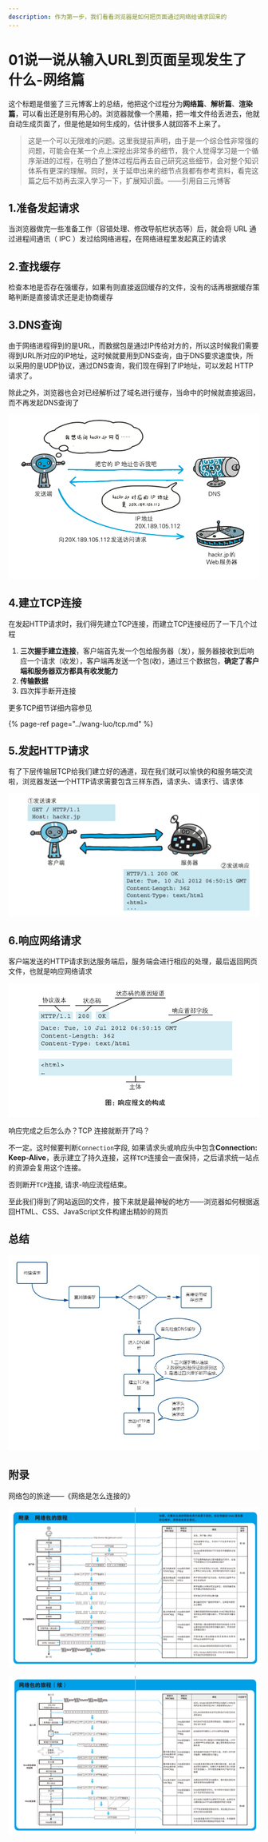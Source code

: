 ```yaml
---
description: 作为第一步，我们看看浏览器是如何把页面通过网络给请求回来的
---
```


# 01说一说从输入URL到页面呈现发生了什么-网络篇

这个标题是借鉴了三元博客上的总结，他把这个过程分为**网络篇**、**解析篇**、**渲染篇**，可以看出还是别有用心的。浏览器就像一个黑箱，把一堆文件给丢进去，他就自动生成页面了，但是他是如何生成的，估计很多人就回答不上来了。

> 这是一个可以无限难的问题。这里我提前声明，由于是一个综合性非常强的问题，可能会在某一个点上深挖出非常多的细节，我个人觉得学习是一个循序渐进的过程，在明白了整体过程后再去自己研究这些细节，会对整个知识体系有更深的理解。同时，关于延申出来的细节点我都有参考资料，看完这篇之后不妨再去深入学习一下，扩展知识面。——引用自三元博客

## 1.准备发起请求

当浏览器做完一些准备工作（容错处理、修改导航栏状态等）后，就会将 URL 通过进程间通讯（ IPC ）发过给网络进程，在网络进程里发起真正的请求

## 2.查找缓存

检查本地是否存在强缓存，如果有则直接返回缓存的文件，没有的话再根据缓存策略判断是直接请求还是走协商缓存

## 3.DNS查询

由于网络进程得到的是URL，而数据包是通过IP传给对方的，所以这时候我们需要得到URL所对应的IP地址，这时候就要用到DNS查询，由于DNS要求速度快，所以采用的是UDP协议，通过DNS查询，我们现在得到了IP地址，可以发起 HTTP 请求了。

除此之外，浏览器也会对已经解析过了域名进行缓存，当命中的时候就直接返回，而不再发起DNS查询了

![DNS&#x67E5;&#x8BE2;&#x8FC7;&#x7A0B;](../.gitbook/assets/image%20%2864%29.png)

## 4.建立TCP连接

在发起HTTP请求时，我们得先建立TCP连接，而建立TCP连接经历了一下几个过程

1. **三次握手建立连接**，客户端首先发一个包给服务器（发），服务器接收到后响应一个请求（收发），客户端再发送一个包\(收\)，通过三个数据包，**确定了客户端和服务器双方都具有收发能力**
2. **传输数据**
3. 四次挥手断开连接

更多TCP细节详细内容参见

{% page-ref page="../wang-luo/tcp.md" %}

## 5.发起HTTP请求

有了下层传输层TCP给我们建立好的通道，现在我们就可以愉快的和服务端交流啦，浏览器发送一个HTTP请求需要包含三样东西，请求头、请求行、请求体

![&#x53D1;&#x8D77;http&#x8BF7;&#x6C42;](../.gitbook/assets/image%20%2866%29.png)

## 6.响应网络请求

客户端发送的HTTP请求到达服务端后，服务端会进行相应的处理，最后返回网页文件，也就是响应网络请求

![&#x54CD;&#x5E94;&#x62A5;&#x6587;&#x7684;&#x6784;&#x6210;](../.gitbook/assets/image%20%2865%29.png)

响应完成之后怎么办？TCP 连接就断开了吗？

不一定。这时候要判断`Connection`字段, 如果请求头或响应头中包含**Connection: Keep-Alive**，表示建立了持久连接，这样`TCP`连接会一直保持，之后请求统一站点的资源会复用这个连接。

否则断开`TCP`连接, 请求-响应流程结束。

至此我们得到了网站返回的文件，接下来就是最神秘的地方——浏览器如何根据返回HTML、CSS、JavaScript文件构建出精妙的网页

## 总结

![](../.gitbook/assets/image%20%2867%29.png)

## 附录

网络包的旅途——《网络是怎么连接的》

![](../.gitbook/assets/image%20%2863%29.png)

![](../.gitbook/assets/image%20%2868%29.png)

